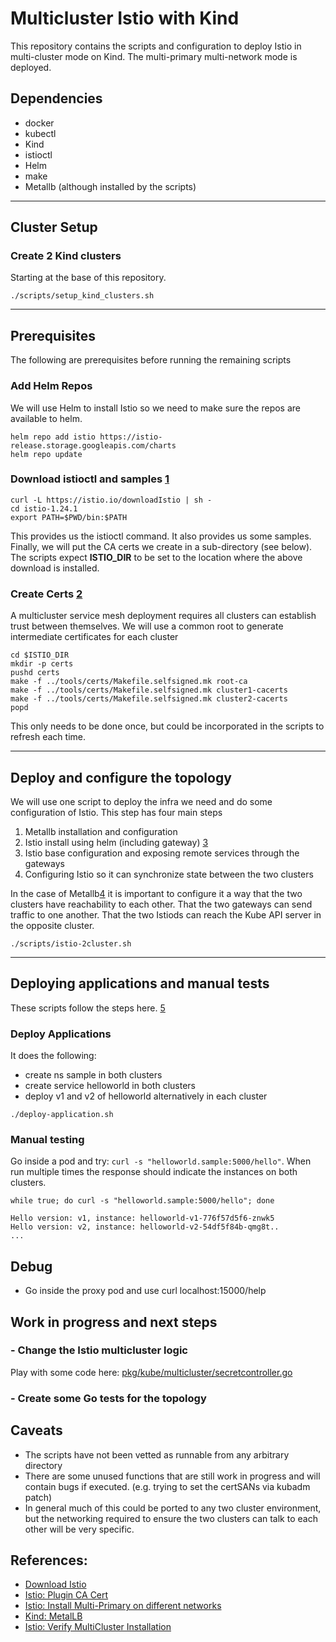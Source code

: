 # Multicluster Istio with Kind

This repository contains the scripts and configuration to deploy Istio in multi-cluster mode on Kind.  The multi-primary multi-network mode is deployed.

## Dependencies

- docker
- kubectl
- Kind
- istioctl
- Helm
- make
- Metallb (although installed by the scripts)

---

## Cluster Setup

### Create 2 Kind clusters
Starting at the base of this repository.

```shell
./scripts/setup_kind_clusters.sh
```

---

## Prerequisites

The following are prerequisites before running the remaining scripts

### Add Helm Repos

We will use Helm to install Istio so we need to make sure the repos are available to helm.

```shell
helm repo add istio https://istio-release.storage.googleapis.com/charts
helm repo update
```

### Download istioctl and samples [1](https://istio.io/latest/docs/setup/getting-started/#download)

```shell
curl -L https://istio.io/downloadIstio | sh -
cd istio-1.24.1
export PATH=$PWD/bin:$PATH
```

This provides us the istioctl command.  It also provides us some samples.  Finally, we will put the CA certs we create in a sub-directory (see below).
The scripts expect **ISTIO_DIR** to be set to the location where the above download is installed.

### Create Certs [2](https://istio.io/latest/docs/tasks/security/cert-management/plugin-ca-cert/)

A multicluster service mesh deployment requires all clusters can establish
trust between themselves.  We will use a
common root to generate intermediate certificates for each cluster

```shell
cd $ISTIO_DIR
mkdir -p certs
pushd certs
make -f ../tools/certs/Makefile.selfsigned.mk root-ca
make -f ../tools/certs/Makefile.selfsigned.mk cluster1-cacerts
make -f ../tools/certs/Makefile.selfsigned.mk cluster2-cacerts
popd
```

This only needs to be done once, but could be incorporated in the scripts to refresh each time.

---

## Deploy and configure the topology

We will use one script to deploy the infra we need and do some configuration of Istio.  This step has four main steps

1. Metallb installation and configuration
2. Istio install using helm (including gateway) [3](https://istio.io/latest/docs/setup/install/multicluster/multi-primary_multi-network/)
3. Istio base configuration and exposing remote services through the gateways
4. Configuring Istio so it can synchronize state between the two clusters

In the case of Metallb[4](https://kind.sigs.k8s.io/docs/user/loadbalancer/) it is important to configure it a way that the two clusters have reachability to each other. That the two gateways can send traffic to one another. That the two Istiods can reach the Kube API server in the opposite cluster.

```shell
./scripts/istio-2cluster.sh
```

---

## Deploying applications and manual tests

These scripts follow the steps here. [5](https://istio.io/latest/docs/setup/install/multicluster/verify/)

### Deploy Applications

It does the following:

- create ns sample in both clusters
- create service helloworld in both clusters
- deploy v1 and v2 of helloworld alternatively in each cluster

```shell
./deploy-application.sh
```

### Manual testing

Go inside a pod and try: `curl -s "helloworld.sample:5000/hello"`. When run multiple times the response should indicate the instances on both clusters.

```shell
while true; do curl -s "helloworld.sample:5000/hello"; done
```

```shell
Hello version: v1, instance: helloworld-v1-776f57d5f6-znwk5
Hello version: v2, instance: helloworld-v2-54df5f84b-qmg8t..
...
```

## Debug

- Go inside the proxy pod and use curl localhost:15000/help

## Work in progress and next steps

### - Change the Istio multicluster logic

Play with some code here: [pkg/kube/multicluster/secretcontroller.go](https://github.com/istio/istio/blob/master/pkg/kube/multicluster/secretcontroller.go)

### - Create some Go tests for the topology

## Caveats

- The scripts have not been vetted as runnable from any arbitrary directory
- There are some unused functions that are still work in progress and will contain bugs if executed. (e.g. trying to set the certSANs via kubadm patch)
- In general much of this could be ported to any two cluster environment,  but the networking required to ensure the two clusters can talk to each other will be very specific.

## References:

- [Download Istio](https://istio.io/latest/docs/tasks/security/cert-management/plugin-ca-cert/)
- [Istio: Plugin CA Cert](https://istio.io/latest/docs/tasks/security/cert-management/plugin-ca-cert/)
- [Istio: Install Multi-Primary on different networks](https://istio.io/latest/docs/setup/install/multicluster/multi-primary_multi-network/)
- [Kind: MetalLB](https://kind.sigs.k8s.io/docs/user/loadbalancer/)
- [Istio: Verify MultiCluster Installation](https://istio.io/latest/docs/setup/install/multicluster/verify/)
